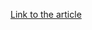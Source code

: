 [Link to the article](https://blog.trendmicro.com/trendlabs-security-intelligence/majikpos-combines-pos-malware-and-rats/)
